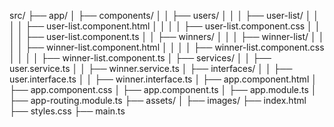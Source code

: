 src/
├── app/
│   ├── components/
│   │   ├── users/
│   │   │   ├── user-list/
│   │   │   │   ├── user-list.component.html
│   │   │   │   ├── user-list.component.css
│   │   │   │   ├── user-list.component.ts
│   │   ├── winners/
│   │   │   ├── winner-list/
│   │   │   │   ├── winner-list.component.html
│   │   │   │   ├── winner-list.component.css
│   │   │   │   ├── winner-list.component.ts
│   ├── services/
│   │   ├── user.service.ts
│   │   ├── winner.service.ts
│   ├── interfaces/
│   │   ├── user.interface.ts
│   │   ├── winner.interface.ts
│   ├── app.component.html
│   ├── app.component.css
│   ├── app.component.ts
│   ├── app.module.ts
│   ├── app-routing.module.ts
├── assets/
│   ├── images/
├── index.html
├── styles.css
├── main.ts
